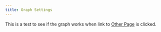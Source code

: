 ```yaml
---
title: Graph Settings
---
```


This is a test to see if the graph works when link to [Other Page](/intro/other-page) is clicked.

